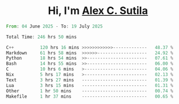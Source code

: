 <h1 align="center">Hi, I'm <a href="https://github.com/alexsutila" target="blank">Alex C. Sutila</a></h1>

<!--START_SECTION:waka-->

```rust
From: 04 June 2025 - To: 19 July 2025

Total Time: 246 hrs 50 mins

C++          120 hrs 16 mins >>>>>>>>>>>>-------------   48.37 %
Markdown     61 hrs 58 mins  >>>>>>-------------------   24.92 %
Python       18 hrs 54 mins  >>-----------------------   07.61 %
Bash         14 hrs 55 mins  >>-----------------------   06.00 %
C            10 hrs 6 mins   >------------------------   04.06 %
Nix          5 hrs 17 mins   >------------------------   02.13 %
Text         3 hrs 27 mins   -------------------------   01.39 %
Lua          3 hrs 15 mins   -------------------------   01.31 %
Other        1 hr 50 mins    -------------------------   00.74 %
Makefile     1 hr 37 mins    -------------------------   00.65 %
```

<!--END_SECTION:waka-->
